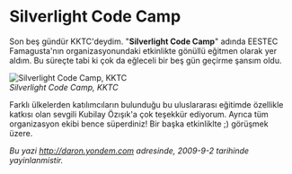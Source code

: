 # Silverlight Code Camp 

Son beş gündür KKTC'deydim. "**Silverlight Code Camp**" adında EESTEC
Famagusta'nın organizasyonundaki etkinlikte gönüllü eğitmen olarak yer
aldım. Bu süreçte tabi ki çok da eğleceli bir beş gün geçirme şansım
oldu.

![Silverlight Code Camp,
KKTC](../media/Silverlight_Code_Camp/01092009_5.jpg)\
*Silverlight Code Camp, KKTC*

Farklı ülkelerden katılımcıların bulunduğu bu uluslararası eğitimde
özellikle katkısı olan sevgili Kubilay Özışık'a çok teşekkür ediyorum.
Ayrıca tüm organizasyon ekibi bence süperdiniz! Bir başka etkinliklte ;)
görüşmek üzere.


*Bu yazi http://daron.yondem.com adresinde, 2009-9-2 tarihinde yayinlanmistir.*